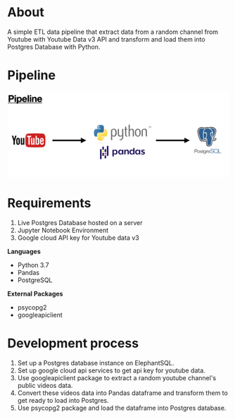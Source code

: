 # About
A simple ETL data pipeline that extract data from a random channel from Youtube with Youtube Data v3 API and transform and load them into Postgres Database with Python.

# Pipeline

![pipeline](images/img_pipeline.jpg)

# Requirements

1) Live Postgres Database hosted on a server
2) Jupyter Notebook Environment
3) Google cloud API key for Youtube data v3

**Languages**
* Python 3.7
* Pandas
* PostgreSQL

**External Packages**
* psycopg2
* googleapiclient



# Development process
1) Set up a Postgres database instance on ElephantSQL.
2) Set up google cloud api services to get api key for youtube data.
3) Use googleapiclient package to extract a random youtube channel's public videos data.
4) Convert these videos data into Pandas dataframe and transform them to get ready to load into Postgres.
5) Use psycopg2 package and load the dataframe into Postgres database.

